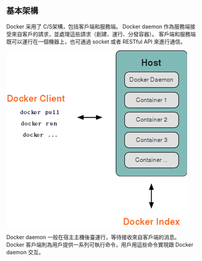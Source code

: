 ## 基本架構
Docker 采用了 C/S架構，包括客戶端和服務端。
Docker daemon 作為服務端接受來自客戶的請求，並處理這些請求（創建、運行、分發容器）。
客戶端和服務端既可以運行在一個機器上，也可通過 socket 或者 RESTful API 來進行通信。

![Docker 基本架構](../_images/docker_arch.png)


Docker daemon 一般在宿主主機後臺運行，等待接收來自客戶端的消息。
Docker 客戶端則為用戶提供一系列可執行命令，用戶用這些命令實現跟 Docker daemon 交互。
